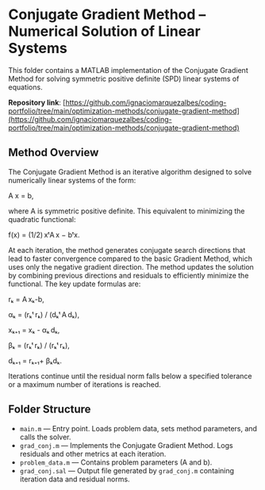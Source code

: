 # Conjugate Gradient Method – Numerical Solution of Linear Systems

This folder contains a MATLAB implementation of the Conjugate Gradient Method for solving symmetric positive definite (SPD) linear systems of equations.

**Repository link**: [https://github.com/ignaciomarquezalbes/coding-portfolio/tree/main/optimization-methods/conjugate-gradient-method](https://github.com/ignaciomarquezalbes/coding-portfolio/tree/main/optimization-methods/conjugate-gradient-method)

## Method Overview

The Conjugate Gradient Method is an iterative algorithm designed to solve numerically linear systems of the form:

A x = b,

where A is symmetric positive definite. This equivalent to minimizing the quadratic functional: 

f(x) = (1/2) xᵗA x − bᵗx.

At each iteration, the method generates conjugate search directions that lead to faster convergence compared to the basic Gradient Method, which uses only the negative gradient direction. The method updates the solution by combining previous directions and residuals to efficiently minimize the functional.
The key update formulas are:

rₖ = A xₖ-b,

αₖ = (rₖᵗ rₖ) / (dₖᵗ A dₖ),

xₖ₊₁ = xₖ - αₖ dₖ,

βₖ = (rₖᵗ rₖ) / (rₖᵗ rₖ),

dₖ₊₁ = rₖ₊₁+ βₖdₖ.

Iterations continue until the residual norm falls below a specified tolerance or a maximum number of iterations is reached.

## Folder Structure

- `main.m` — Entry point. Loads problem data, sets method parameters, and calls the solver.
- `grad_conj.m` — Implements the Conjugate Gradient Method. Logs residuals and other metrics at each iteration.
- `problem_data.m` — Contains problem parameters (A and b).
- `grad_conj.sal` — Output file generated by `grad_conj.m` containing iteration data and residual norms.

